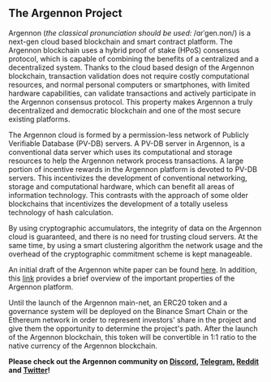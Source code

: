 

## The Argennon Project

Argennon (*the classical pronunciation should be used:* /ɑrˈɡen.non/) is a next-gen cloud based blockchain and smart
contract platform. The Argennon blockchain uses
a hybrid proof of stake (HPoS) consensus protocol, which is capable of combining the benefits of
a centralized and a decentralized system. Thanks to the cloud
based design of the Argennon blockchain, transaction validation does not require costly
computational resources, and normal personal computers or smartphones, with limited hardware capabilities, can
validate transactions and actively
participate in the Argennon consensus protocol. This property makes Argennon a truly decentralized and
democratic blockchain and one of the most secure existing platforms.

The Argennon cloud is formed by a permission-less network of Publicly Verifiable Database (PV-DB) servers. A
PV-DB server in Argennon, is a conventional data server which uses its computational and
storage resources to help the Argennon network process transactions. A large portion of incentive rewards in
the Argennon platform is devoted to PV-DB servers. This incentivizes the development of conventional
networking, storage and computational hardware, which can benefit all areas of information technology.
This contrasts with the approach of some older blockchains that incentivizes the development of a totally
useless technology of hash calculation.

By using cryptographic accumulators, the integrity of data on the Argennon cloud is guaranteed, and there
is no need for trusting cloud servers. At the same time, by using a smart clustering algorithm the network usage
and the overhead of the cryptographic commitment scheme is kept manageable.

An initial draft of the Argennon white paper can be
found [here](https://raw.githubusercontent.com/aybehrouz/AVM/main/pdf/A.pdf). In addition,
this [link](https://github.com/aybehrouz/argennon#readme) provides a brief overview of the important properties of the Argennon
platform.

Until the launch of the Argennon main-net, an ERC20 token and a governance system will be deployed on the Binance Smart
Chain or the Ethereum network in order to represent investors' share in the project and give them the opportunity to
determine the project's path. After the launch of the Argennon blockchain, this token will be convertible in 1:1 ratio
to the native currency of the Argennon blockchain.

**Please check out the Argennon community on [Discord](https://discord.gg/7u3cXNt5yN), [Telegram](https://t.me/Argennon_Chat), [Reddit](https://www.reddit.com/r/Argennon/) and [Twitter](https://twitter.com/Argennon_org)!**

<!--

**Here are some ideas to get you started:**

🙋‍♀️ A short introduction - what is your organization all about?
🌈 Contribution guidelines - how can the community get involved?
👩‍💻 Useful resources - where can the community find your docs? Is there anything else the community should know?
🍿 Fun facts - what does your team eat for breakfast?
🧙 Remember, you can do mighty things with the power of [Markdown](https://docs.github.com/github/writing-on-github/getting-started-with-writing-and-formatting-on-github/basic-writing-and-formatting-syntax)
-->
